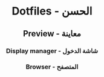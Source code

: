 # <h1 align="center"> Dotfiles - الحسن </h1>



## <p align="center"> <b> Preview - معاينة </b> </p>



### <p align="center">Display manager - شاشة الدخول</p>



### <p align="center">Browser - المتصفح</p>


